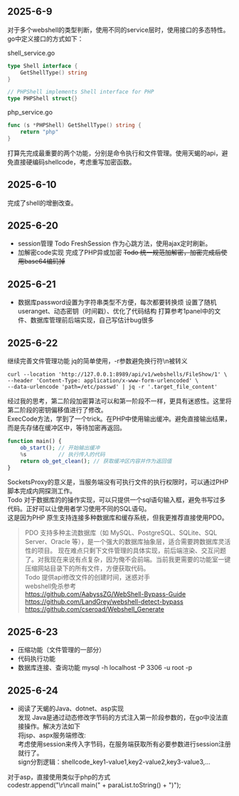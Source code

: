 
## 2025-6-9
对于多个webshell的类型判断，使用不同的service层时，使用接口的多态特性。go中定义接口的方式如下：

shell_service.go
```go
type Shell interface {
	GetShellType() string
}

// PHPShell implements Shell interface for PHP
type PHPShell struct{}
```

php_service.go
```go
func (s *PHPShell) GetShellType() string {
	return "php"
}
```

打算先完成最重要的两个功能，分别是命令执行和文件管理。使用天蝎的api，避免直接硬编码shellcode，考虑重写加密函数。

## 2025-6-10
完成了shell的增删改查。


## 2025-6-20
- session管理
Todo FreshSession 作为心跳方法，使用ajax定时刷新。
- 加解密code实现
完成了PHP异或加密
~~Todo 统一规范加解密，加密完成后使用base64编码掉~~

## 2025-6-21
- 数据库password设置为字符串类型不方便，每次都要转换烦
设置了随机useranget、动态密钥（时间戳）、优化了代码结构
打算参考1panel中的文件、数据库管理前后端实现，自己写估计bug很多


## 2025-6-22
继续完善文件管理功能
jq的简单使用，-r参数避免换行符\n被转义
```shell
curl --location 'http://127.0.0.1:8989/api/v1/webshells/FileShow/1' \
--header 'Content-Type: application/x-www-form-urlencoded' \
--data-urlencode 'path=/etc/passwd' | jq -r '.target_file_content'
```
经过我的思考，第二阶段加密算法可以和第一阶段不一样，更具有迷惑性。这里将第二阶段的密钥偏移值进行了修改。  
ExecCode方法，学到了一个trick。在PHP中使用输出缓冲。避免直接输出结果，而是先存储在缓冲区中，等待加密再返回。
```php
function main() {
	ob_start(); // 开始输出缓冲
	%s          // 执行传入的代码
	return ob_get_clean(); // 获取缓冲区内容并作为返回值
}
```
SocketsProxy的意义是，当服务端没有可执行文件的执行权限时，可以通过PHP脚本完成内网探测工作。  
Todo 对于数据库的的操作实现，可以只提供一个sql语句输入框，避免书写过多代码。正好可以让使用者学习使用不同的SQL语句。  
这是因为PHP 原生支持连接多种数据库和缓存系统，但我更推荐直接使用PDO。
> PDO 支持多种主流数据库（如 MySQL、PostgreSQL、SQLite、SQL Server、Oracle 等），是一个强大的数据库抽象层，适合需要跨数据库灵活性的项目。
现在难点只剩下文件管理的具体实现，前后端渲染、交互问题了。对我现在来说有点复杂，因为俺不会前端。当前我更需要的功能室一键压缩网站目录下的所有文件，方便获取代码。  
Todo 提供api修改文件的创建时间，迷惑对手  
webshell免杀参考  
https://github.com/AabyssZG/WebShell-Bypass-Guide  
https://github.com/LandGrey/webshell-detect-bypass  
https://github.com/cseroad/Webshell_Generate

## 2025-6-23
- 压缩功能（文件管理的一部分）
- 代码执行功能
- 数据库连接、查询功能
mysql -h localhost -P 3306 -u root -p

## 2025-6-24
- 阅读了天蝎的Java、dotnet、asp实现  
发现 Java是通过动态修改字节码的方式注入第一阶段参数的，在go中没法直接操作。解决方法如下  
将jsp、aspx服务端修改:  
考虑使用session来传入字节码，在服务端获取所有必要参数进行session注册就行了。  
sign分割逻辑：shellcode_key1-value1,key2-value2,key3-value3,...  

对于asp，直接使用类似于php的方式  
codestr.append("\r\ncall main(" + paraList.toString() + ")");  
